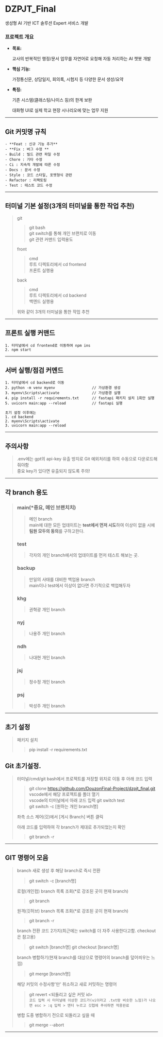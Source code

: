 # DZPJT_Final
생성형 AI 기반 ICT 솔루션 Expert 서비스 개발
### 프로젝트 개요

- **목표:**
    
    교사의 반복적인 행정/문서 업무를 자연어로 요청해 자동 처리하는 AI 챗봇 개발
    
- **핵심 기능:**
    
    가정통신문, 상담일지, 회의록, 시험지 등 다양한 문서 생성/요약
    
- **특징:**
    
    기존 시스템(클래스팅/나이스 등)의 한계 보완
    
    대화형 UI로 실제 학교 현장 시나리오에 맞는 업무 지원


---

## Git 커밋명 규칙
```
- **Feat : 신규 기능 추가**
- **Fix : 버그 수정 **
- Build : 빌드 관련 파일 수정
- Chore : 기타 수정
- Ci : 지속적 개발에 따른 수정
- Docs : 문서 수정
- Style : 코드 스타일, 포멧형식 관련
- Refactor : 리팩토링
- Test : 테스트 코드 수정
```

---

## 터미널 기본 설정(3개의 터미널을 통한 작업 추천)

> git
>> git bash  
>> git switch를 통해 개인 브랜치로 이동  
>> git 관련 커맨드 입력용도
>
> front
>> cmd  
>> 루트 디렉토리에서 cd frontend  
>> 프론트 실행용  
>
> back
>> cmd  
>> 루트 디렉토리에서 cd backend  
>> 백엔드 실행용
>
> 위와 같이 3개의 터미널을 통한 작업 추천
 
---

## 프론트 실행 커맨드
```
1. 터미널에서 cd frontend로 이동하여 npm ins
2. npm start
```
---

## 서버 실행/점검 커멘드
```
1. 터미널에서 cd backend로 이동
2. python -m venv myenv                 // 가상환경 생성
3. myenv\Scripts\activate               // 가상환경 실행
4. pip install -r requirements.txt      // fastapi 패키지 설치 1회만 실행
5. uvicorn main:app --reload            // fastapi 실행

초기 설정 이후에는
1. cd backend
2. myenv\Scripts\activate
3. uvicorn main:app --reload
```

---


## 주의사항
> .env에는 gpt의 api-key 유출 방지로 Git 예외처리를 하여 수동으로 다운로드해줘야함  
> 중요 key가 있다면 유출되지 않도록 주의!  

---

## 각 branch 용도
> ### main(*중요, 메인 브랜치치)
>> 메인 branch  
>> main에 대한 모든 업데이트는 **test에서 먼저 시도**하여 이상이 없을 시에 **팀원 모두의 동의**를 구하고한다.
>
> ### test
>> 각자의 개인 branch에서의 업데이트를 먼저 테스트 해보는 곳.
>
> ### backup
>> 만일의 사태를 대비한 백업용 branch  
>> main이나 test에서 이상이 없다면 주기적으로 백업해두자
>
> ### khg
>> 권혁광 개인 branch
>
> ### nyj
>> 나용주 개인 branch
> 
> ### ndh
>> 나대현 개인 branch
>
> ### jsj
>> 정수정 개인 branch
>
> ### psj
>> 박성주 개인 branch

---

## 초기 설정
> 패키지 설치
>> pip install -r requirements.txt  

## Git 초기설정.
>터미널/cmd/git bash에서 프로젝트를 저장할 위치로 이동 후 아래 코드 입력
>> git clone https://github.com/DouzonFinal-Project/dzpjt_final.git
> vscode에서 해당 프로젝트를 폴더 열기  
> vscode의 터미널에서 아래 코드 입력
>> git switch test  
>> git switch -c [원하는 개인 branch명]  
>
> 좌측 소스 제어(깃)에서 [게시 Branch] 버튼 클릭
> 
> 아래 코드를 입력하여 각 branch가 제대로 추가되었는지 확인  
>> git branch -r
>



---

## GIT 명령어 모음
> branch 새로 생성 후 해당 branch로 즉시 전환
>> git switch -c [branch명]
>
> 로컬(개인컴) branch 목록 조회(*로 강조된 곳이 현재 branch)
>> git branch
>
> 원격(깃허브) branch 목록 조회(*로 강조된 곳이 현재 branch)
>> git branch -r
>
> branch 전환 코드 2가지(최근에는 switch를 더 자주 사용한다고함. checkout은 참고용)
>> git switch [branch명]
>> git checkout [branch명]
>
> branch 병합하기(현재 branch를 대상으로 명령어의 branch를 덮어씌우는 느낌)
>> git merge [branch명]
>
> 해당 커밋의 수정사항'만' 취소하고 새로 커밋하는 명령어
>> git revert <되돌리고 싶은 커밋 id>  
>> ```코드 입력 시 터미널에 이상한 코드가(vi이라고 .txt랑 비슷한 느낌)가 나오면 esc > :q 입력 > 엔터 누르고 깃헙에 푸쉬하면 적용완료```
>
> 병합 도중 병합하기 전으로 되돌리고 싶을 때  
>> git merge --abort  



---
